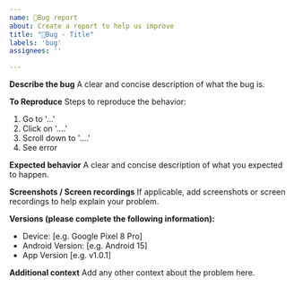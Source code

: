 ```yaml
---
name: 🐛Bug report
about: Create a report to help us improve
title: "🐛Bug - Title"
labels: 'bug'
assignees: ''

---
```


**Describe the bug**
A clear and concise description of what the bug is.

**To Reproduce**
Steps to reproduce the behavior:
1. Go to '...'
2. Click on '....'
3. Scroll down to '....'
4. See error

**Expected behavior**
A clear and concise description of what you expected to happen.

**Screenshots / Screen recordings**
If applicable, add screenshots or screen recordings to help explain your problem.

**Versions (please complete the following information):**
 - Device: [e.g. Google Pixel 8 Pro]
 - Android Version: [e.g. Android 15]
 - App Version [e.g. v1.0.1]

**Additional context**
Add any other context about the problem here.
